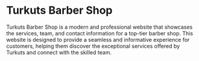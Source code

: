 # Turkuts Barber Shop

Turkuts Barber Shop is a modern and professional website that showcases the services, team, and contact information for a top-tier barber shop. This website is designed to provide a seamless and informative experience for customers, helping them discover the exceptional services offered by Turkuts and connect with the skilled team.
